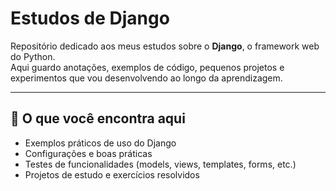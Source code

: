 #  Estudos de Django

Repositório dedicado aos meus estudos sobre o **Django**, o framework web do Python.  
Aqui guardo anotações, exemplos de código, pequenos projetos e experimentos que vou desenvolvendo ao longo da aprendizagem. 

---

## 🔹 O que você encontra aqui
- Exemplos práticos de uso do Django
- Configurações e boas práticas
- Testes de funcionalidades (models, views, templates, forms, etc.)
- Projetos de estudo e exercícios resolvidos


